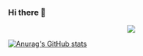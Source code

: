 ### Hi there 👋

<div align="center"> <img src="https://metrics.lecoq.io/ThisIsNiceName?template=classic&base.indepth=false&base.hireable=false&config.timezone=Asia%2FShanghai"></div>
<!-- https://metrics.lecoq.io/  输入自己ID自动生成所有和你相关的数据 -->

[![Anurag's GitHub stats](https://github-readme-stats.vercel.app/api?username=ThisIsNiceName)](https://github.com/anuraghazra/github-readme-stats)

<!--
**ThisIsNiceName/ThisIsNiceName** is a ✨ _special_ ✨ repository because its `README.md` (this file) appears on your GitHub profile.

Here are some ideas to get you started:

- 🔭 I’m currently working on ...
- 🌱 I’m currently learning ...
- 👯 I’m looking to collaborate on ...
- 🤔 I’m looking for help with ...
- 💬 Ask me about ...
- 📫 How to reach me: ...
- 😄 Pronouns: ...
- ⚡ Fun fact: ...
-->
